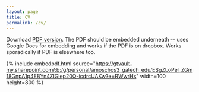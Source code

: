 ```yaml
---
layout: page
title: CV
permalink: /cv/
---
```


Download [PDF version](https://gtvault-my.sharepoint.com/:b:/g/personal/amoschos3_gatech_edu/ESgZLoPel_ZGm18GnpA1p4EBYn4ZIGlep20Q-icdrcUAKw?e=RWwrHs). The PDF should be embedded underneath -- uses Google Docs for embedding and works if the PDF is on dropbox. Works sporadically if PDF is elsewhere too.

{% include embedpdf.html source="https://gtvault-my.sharepoint.com/:b:/g/personal/amoschos3_gatech_edu/ESgZLoPel_ZGm18GnpA1p4EBYn4ZIGlep20Q-icdrcUAKw?e=RWwrHs" width=100 height=800 %}
